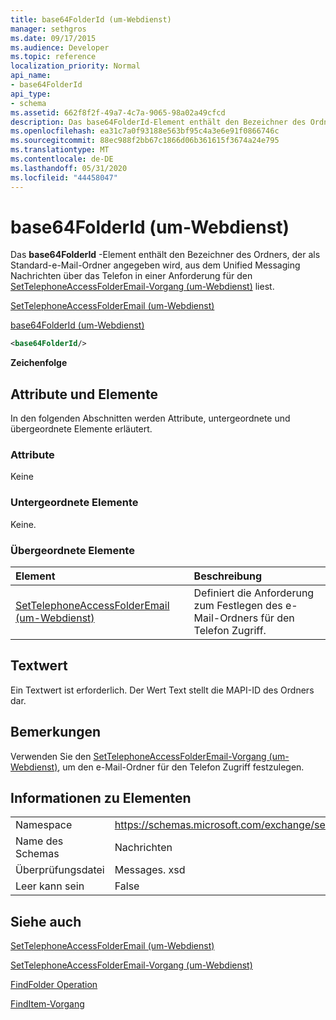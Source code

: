 ```yaml
---
title: base64FolderId (um-Webdienst)
manager: sethgros
ms.date: 09/17/2015
ms.audience: Developer
ms.topic: reference
localization_priority: Normal
api_name:
- base64FolderId
api_type:
- schema
ms.assetid: 662f8f2f-49a7-4c7a-9065-98a02a49cfcd
description: Das base64FolderId-Element enthält den Bezeichner des Ordners, der als Standard-e-Mail-Ordner angegeben wird, aus dem Unified Messaging Nachrichten über das Telefon in einer Anforderung für den SetTelephoneAccessFolderEmail-Vorgang (um-Webdienst) liest.
ms.openlocfilehash: ea31c7a0f93188e563bf95c4a3e6e91f0866746c
ms.sourcegitcommit: 88ec988f2bb67c1866d06b361615f3674a24e795
ms.translationtype: MT
ms.contentlocale: de-DE
ms.lasthandoff: 05/31/2020
ms.locfileid: "44458047"
---
```

# <a name="base64folderid-um-web-service"></a>base64FolderId (um-Webdienst)

Das **base64FolderId** -Element enthält den Bezeichner des Ordners, der als Standard-e-Mail-Ordner angegeben wird, aus dem Unified Messaging Nachrichten über das Telefon in einer Anforderung für den [SetTelephoneAccessFolderEmail-Vorgang (um-Webdienst)](settelephoneaccessfolderemail-operation-um-web-service.md) liest. 
  
[SetTelephoneAccessFolderEmail (um-Webdienst)](settelephoneaccessfolderemail-um-web-service.md)
  
[base64FolderId (um-Webdienst)](base64folderid-um-web-service.md)
  
```xml
<base64FolderId/>
```

 **Zeichenfolge**
## <a name="attributes-and-elements"></a>Attribute und Elemente

In den folgenden Abschnitten werden Attribute, untergeordnete und übergeordnete Elemente erläutert.
  
### <a name="attributes"></a>Attribute

Keine
  
### <a name="child-elements"></a>Untergeordnete Elemente

Keine.
  
### <a name="parent-elements"></a>Übergeordnete Elemente

|**Element**|**Beschreibung**|
|:-----|:-----|
|[SetTelephoneAccessFolderEmail (um-Webdienst)](settelephoneaccessfolderemail-um-web-service.md) <br/> |Definiert die Anforderung zum Festlegen des e-Mail-Ordners für den Telefon Zugriff.  <br/> |
   
## <a name="text-value"></a>Textwert

Ein Textwert ist erforderlich. Der Wert Text stellt die MAPI-ID des Ordners dar.
  
## <a name="remarks"></a>Bemerkungen

Verwenden Sie den [SetTelephoneAccessFolderEmail-Vorgang (um-Webdienst)](settelephoneaccessfolderemail-operation-um-web-service.md), um den e-Mail-Ordner für den Telefon Zugriff festzulegen.
  
## <a name="element-information"></a>Informationen zu Elementen

|||
|:-----|:-----|
|Namespace  <br/> |https://schemas.microsoft.com/exchange/services/2006/messages  <br/> |
|Name des Schemas  <br/> |Nachrichten  <br/> |
|Überprüfungsdatei  <br/> |Messages. xsd  <br/> |
|Leer kann sein  <br/> |False  <br/> |
   
## <a name="see-also"></a>Siehe auch



[SetTelephoneAccessFolderEmail (um-Webdienst)](settelephoneaccessfolderemail-um-web-service.md)
  
[SetTelephoneAccessFolderEmail-Vorgang (um-Webdienst)](settelephoneaccessfolderemail-operation-um-web-service.md)
  
[FindFolder Operation](findfolder-operation.md)
  
[FindItem-Vorgang](finditem-operation.md)

